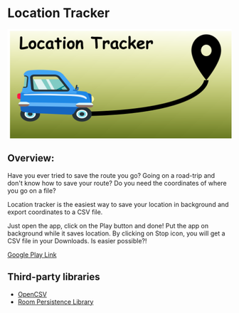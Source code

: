 # Location Tracker
<img src="InkscapeFiles/featureGraphic.png">

## Overview:
Have you ever tried to save the route you go? Going on a road-trip and don't know how to save your route? Do you need the coordinates of where you go on a file?

Location tracker is the easiest way to save your location in background and export coordinates to a CSV file.

Just open the app, click on the Play button and done! Put the app on background while it saves location.
By clicking on Stop icon, you will get a CSV file in your Downloads. Is easier possible?!

[Google Play Link](https://play.google.com/store/apps/details?id=eu.wonderfulme.locationtracker)

## Third-party libraries
* [OpenCSV](http://opencsv.sourceforge.net/)
* [Room Persistence Library](https://developer.android.com/topic/libraries/architecture/room)
